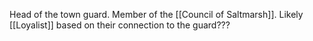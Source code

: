 Head of the town guard. Member of the [[Council of Saltmarsh]]. Likely [[Loyalist]] based on their connection to the guard???
